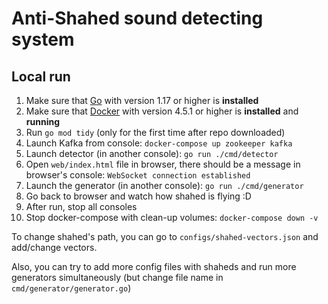 # Anti-Shahed sound detecting system

## Local run

1. Make sure that [Go](https://www.docker.com/products/docker-desktop/) with version 1.17 or higher is **installed**
2. Make sure that [Docker](https://www.docker.com/products/docker-desktop/)  with version 4.5.1 or higher is **installed** and **running**
3. Run `go mod tidy` (only for the first time after repo downloaded)
4. Launch Kafka from console: `docker-compose up zookeeper kafka`
5. Launch detector (in another console): `go run ./cmd/detector`
6. Open `web/index.html` file in browser, there should be a message in browser's console: `WebSocket connection established`
7. Launch the generator (in another console): `go run ./cmd/generator`
8. Go back to browser and watch how shahed is flying :D
9. After run, stop all consoles
10. Stop docker-compose with clean-up volumes: `docker-compose down -v`

To change shahed's path, you can go to `configs/shahed-vectors.json` and add/change vectors.

Also, you can try to add more config files with shaheds and run more generators simultaneously (but change file name in `cmd/generator/generator.go`)